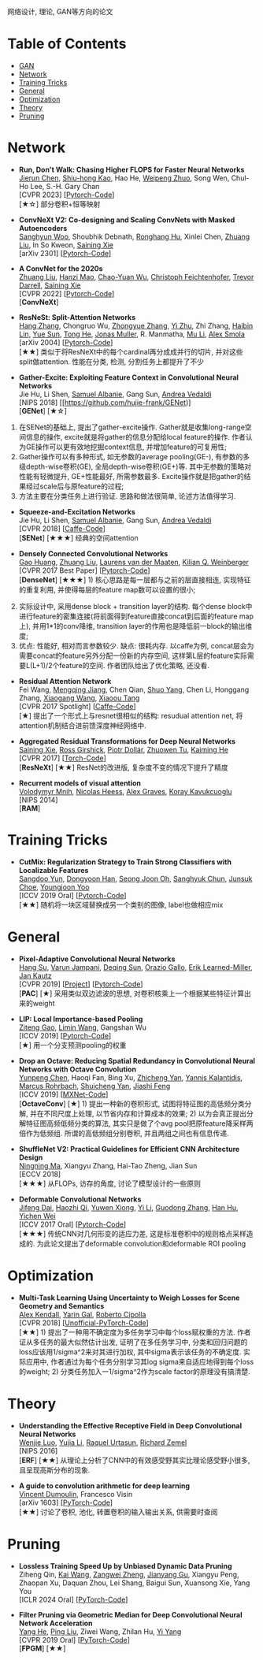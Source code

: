 网络设计, 理论, GAN等方向的论文

# Table of Contents
- <a href='GAN.md'> GAN </a>
- [Network](#network)
- [Training Tricks](#training-tricks)
- [General](#general)
- [Optimization](#optimization)
- [Theory](#theory)
- [Pruning](#pruning)
  
# Network
- **Run, Don't Walk: Chasing Higher FLOPS for Faster Neural Networks** <Br>
[Jierun Chen](https://jierunchen.github.io/), [Shiu-hong Kao](https://cse.hkust.edu.hk/~skao/), Hao He, [Weipeng Zhuo](https://stevezhuo.github.io/), Song Wen, Chul-Ho Lee, S.-H. Gary Chan <Br>
[CVPR 2023] [[Pytorch-Code](https://github.com/JierunChen/FasterNet)] <Br>
[★☆] 部分卷积+恒等映射

- **ConvNeXt V2: Co-designing and Scaling ConvNets with Masked Autoencoders** <Br>
[Sanghyun Woo](https://sites.google.com/view/sanghyunwoo/), Shoubhik Debnath, [Ronghang Hu](https://ronghanghu.com/), Xinlei Chen, [Zhuang Liu](https://liuzhuang13.github.io/), In So Kweon,  [Saining Xie](https://www.sainingxie.com/) <Br>
[arXiv 2301] [[Pytorch-Code](https://github.com/facebookresearch/ConvNeXt-v2)] <Br>

- **A ConvNet for the 2020s** <Br>
[Zhuang Liu](https://liuzhuang13.github.io/), [Hanzi Mao](https://hanzimao.me/), [Chao-Yuan Wu](https://chaoyuan.org/), [Christoph Feichtenhofer](https://feichtenhofer.github.io/), [Trevor Darrell](https://people.eecs.berkeley.edu/~trevor/), [Saining Xie](https://www.sainingxie.com/) <Br>
[CVPR 2022] [[Pytorch-Code](https://github.com/facebookresearch/ConvNeXt)] <Br>
[**ConvNeXt**]

- **ResNeSt: Split-Attention Networks** <Br>
[Hang Zhang](https://hangzhang.org/), Chongruo Wu, [Zhongyue Zhang](http://zhongyuezhang.com/), [Yi Zhu](https://sites.google.com/view/yizhu/home), Zhi Zhang, [Haibin Lin](https://sites.google.com/view/haibinlin/), [Yue Sun](https://aptsunny.github.io/), [Tong He](https://hetong007.github.io/), [Jonas Muller](https://people.csail.mit.edu/jonasmueller/), R. Manmatha, [Mu Li](https://www.cs.cmu.edu/~muli/), [Alex Smola](http://alex.smola.org/) <Br>
[arXiv 2004] [[Pytorch-Code](https://github.com/zhanghang1989/ResNeSt)] <Br>
[★★] 类似于将ResNeXt中的每个cardinal再分成成并行的切片, 并对这些split做attention. 性能在分类, 检测, 分割任务上都提升了不少

- **Gather-Excite: Exploiting Feature Context in Convolutional Neural Networks** <Br>
Jie Hu, Li Shen, [Samuel Albanie](http://www.robots.ox.ac.uk/~albanie/), Gang Sun, [Andrea Vedaldi](http://www.robots.ox.ac.uk/~vedaldi/) <Br>
[NIPS 2018] [[https://github.com/hujie-frank/GENet)] <Br>
[**GENet**] [★☆] <Br>
1) 在SENet的基础上, 提出了gather-excite操作. Gather就是收集long-range空间信息的操作, excite就是将gather的信息分配给local feature的操作. 作者认为GE操作可以更有效地挖掘context信息, 并增加feature的可复用性; 
2) Gather操作可以有多种形式, 如无参数的average pooling(GE-), 有参数的多级depth-wise卷积(GE), 全局depth-wise卷积(GE+)等. 其中无参数的策略对性能有轻微提升, GE+性能最好, 所需参数最多. Excite操作就是把gather的结果经过scale后与原feature的过程; 
3) 方法主要在分类任务上进行验证. 思路和做法很简单, 论述方法值得学习. <Br>

- **Squeeze-and-Excitation Networks** <Br>
Jie Hu, Li Shen, [Samuel Albanie](http://www.robots.ox.ac.uk/~albanie/), Gang Sun, [Andrea Vedaldi](http://www.robots.ox.ac.uk/~vedaldi/) <Br>
[CVPR 2018] [[Caffe-Code](https://github.com/hujie-frank/SENet)] <Br>
[**SENet**] [★★★] 经典的空间attention

- **Densely Connected Convolutional Networks** <Br>
[Gao Huang](http://www.cs.cornell.edu/~gaohuang/), [Zhuang Liu](https://liuzhuang13.github.io/), [Laurens van der Maaten](https://lvdmaaten.github.io/), [Kilian Q. Weinberger](http://www.cs.cornell.edu/~kilian/) <Br>
[CVPR 2017 Best Paper] [[Pytorch-Code](https://github.com/liuzhuang13/DenseNet)] <Br>
[**DenseNet**] [★★★] 1) 核心思路是每一层都与之前的层直接相连, 实现特征的重复利用, 并使得每层的feature map数可以设置的很小; 
2) 实际设计中, 采用dense block + transition layer的结构. 每个dense block中进行feature的密集连接(将前面得到feature直接concat到后面的feature map上), 并用1*1的conv降维, transition layer的作用也是降低前一block的输出维度; 
3) 优点: 性能好, 相对而言参数较少. 缺点: 很耗内存. 以caffe为例, concat层会为需要concat的feature另外分配一份新的内存空间, 这样第L层的feature实际需要L(L+1)/2个feature的空间. 作者团队给出了优化策略, 还没看. <Br>

- **Residual Attention Network** <Br>
Fei Wang, [Mengqing Jiang](https://github.com/Jmq14), Chen Qian, [Shuo Yang](http://shuoyang1213.me/), Chen Li, Honggang Zhang, [Xiaogang Wang](http://www.ee.cuhk.edu.hk/~xgwang/), [Xiaoou Tang](https://www.ie.cuhk.edu.hk/people/xotang.shtml) <Br>
[CVPR 2017 Spotlight] [[Caffe-Code](https://github.com/fwang91/residual-attention-network)] <Br>
[★] 提出了一个形式上与resnet很相似的结构: resudual attention net, 将attention机制结合进前馈深度神经网络中.

- **Aggregated Residual Transformations for Deep Neural Networks** <Br>
[Saining Xie](http://vcl.ucsd.edu/~sxie/), [Ross Girshick](http://www.rossgirshick.info/), [Piotr Dollár](https://pdollar.github.io/), [Zhuowen Tu](http://pages.ucsd.edu/~ztu/), [Kaiming He](http://kaiminghe.com/)  <Br>
[CVPR 2017] [[Torch-Code](https://github.com/facebookresearch/ResNeXt)] <Br>
[**ResNeXt**] [★★] ResNet的改进版, 复杂度不变的情况下提升了精度

- **Recurrent models of visual attention** <Br>
[Volodymyr Mnih](https://www.cs.toronto.edu/~vmnih/), [Nicolas Heess](http://homepages.inf.ed.ac.uk/s0677090/), [Alex Graves](https://www.cs.toronto.edu/~graves/), [Koray Kavukcuoglu](http://koray.kavukcuoglu.org/) <Br>
[NIPS 2014] <Br>
[**RAM**]




# Training Tricks	
- **CutMix: Regularization Strategy to Train Strong Classifiers with Localizable Features** <Br>
[Sangdoo Yun](https://sangdooyun.github.io/), [Dongyoon Han](https://sites.google.com/site/dyhan0920/), [Seong Joon Oh](https://coallaoh.github.io//), [Sanghyuk Chun](https://sanghyukchun.github.io/home/), [Junsuk Choe](https://sites.google.com/site/junsukchoe/), [Youngjoon Yoo](https://yjyoo3312.github.io/) <Br>
[ICCV 2019 Oral] [[Pytorch-Code](https://github.com/clovaai/CutMix-PyTorch)] <Br>
[★★] 随机将一块区域替换成另一个类别的图像, label也做相应mix


# General
- **Pixel-Adaptive Convolutional Neural Networks** <Br>
[Hang Su](https://suhangpro.github.io/), [Varun Jampani](https://varunjampani.github.io/), [Deqing Sun](https://deqings.github.io/), [Orazio Gallo](https://research.nvidia.com/person/orazio-gallo), [Erik Learned-Miller](https://people.cs.umass.edu/~elm/), [Jan Kautz](https://jankautz.com/) <Br>
[CVPR 2019] [[Project](https://suhangpro.github.io/pac/)] [[Pytorch-Code](https://github.com/NVlabs/pacnet)] <Br>
[**PAC**] [★] 采用类似双边滤波的思想, 对卷积核乘上一个根据某些特征计算出来的weight

- **LIP: Local Importance-based Pooling** <Br>
[Ziteng Gao](https://sebgao.github.io/), [Limin Wang](http://wanglimin.github.io/), Gangshan Wu <Br>
[ICCV 2019] [[Pytorch-Code](https://github.com/sebgao/LIP)] <Br>
[★]  用一个分支预测pooling的权重


- **Drop an Octave: Reducing Spatial Redundancy in Convolutional Neural Networks with Octave Convolution** <Br>
[Yunpeng Chen](https://cypw.github.io/), Haoqi Fan, Bing Xu, [Zhicheng Yan](https://sites.google.com/view/zhicheng-yan), [Yannis Kalantidis](http://www.skamalas.com/), [Marcus Rohrbach](http://rohrbach.vision/), [Shuicheng Yan](https://www.ece.nus.edu.sg/stfpage/eleyans/), [Jiashi Feng](https://sites.google.com/site/jshfeng/) <Br>
[ICCV 2019] [[MXNet-Code](https://github.com/facebookresearch/OctConv)] <Br>
[**OctaveConv**] [★]   1) 提出一种新的卷积形式, 试图将特征图的高低频分类分解, 并在不同尺度上处理, 以节省内存和计算成本的效果;
  2) 以为会真正提出分解特征图高频低频分类的算法, 其实只是做了个avg pool把原feature降采样两倍作为低频组. 所谓的高低频组分别卷积, 并且两组之间也有信息传递.

- **ShuffleNet V2: Practical Guidelines for Efficient CNN Architecture Design** <Br>
[Ningning Ma](https://nmaac.github.io/home/), Xiangyu Zhang, Hai-Tao Zheng, Jian Sun <Br>
[ECCV 2018]  <Br>
[★★★] 从FLOPs, 访存的角度, 讨论了模型设计的一些原则

- **Deformable Convolutional Networks** <Br>
[Jifeng Dai](http://www.jifengdai.org/), [Haozhi Qi](http://haozhi.io/), [Yuwen Xiong](http://www.cs.toronto.edu/~yuwen/), [Yi Li](https://liyi14.github.io/), [Guodong Zhang](http://www.cs.toronto.edu/~gdzhang/), [Han Hu](https://sites.google.com/site/hanhushomepage/), [Yichen Wei](https://www.microsoft.com/en-us/research/people/yichenw/) <Br>
[ICCV 2017 Oral] [[Pytorch-Code](https://github.com/msracver/Deformable-ConvNets)] <Br>
[★★★]  传统CNN对几何形变的适应力差, 这是标准卷积中的规则格点采样造成的. 为此论文提出了deformable convolution和deformable ROI pooling



# Optimization
- **Multi-Task Learning Using Uncertainty to Weigh Losses for Scene Geometry and Semantics** <Br>
[Alex Kendall](https://alexgkendall.com/), [Yarin Gal](http://www.cs.ox.ac.uk/people/yarin.gal/website/), [Roberto Cipolla](https://mi.eng.cam.ac.uk/~cipolla/) <Br>
[CVPR 2018] [[Unofficial-PyTorch-Code](https://github.com/ranandalon/mtl)] <Br>
[★★] 1) 提出了一种用不确定度为多任务学习中每个loss赋权重的方法. 作者证从多任务的最大似然估计出发, 证明了在多任务学习中, 分类和回归问题的loss应该用1/sigma^2来对其进行加权, 其中sigma表示该任务的不确定度. 实际应用中, 作者通过为每个任务分别学习其log sigma来自适应地得到每个loss的weight; 2) 分类任务加入一1/sigma^2作为scale factor的原理没有搞清楚. <Br>
	


# Theory
- **Understanding the Effective Receptive Field in Deep Convolutional Neural Networks** <Br>
[Wenjie Luo](http://www.cs.toronto.edu/~wenjie/), [Yujia Li](http://www.cs.toronto.edu/~yujiali/), [Raquel Urtasun](http://www.cs.toronto.edu/~urtasun/), [Richard Zemel](http://www.cs.toronto.edu/~zemel/inquiry/home.php) <Br>
[NIPS 2016] <Br>
[**ERF**] [★★] 从理论上分析了CNN中的有效感受野其实比理论感受野小很多, 且呈现高斯分布的现象.
	
- **A guide to convolution arithmetic for deep learning** <Br>
[Vincent Dumoulin](https://vdumoulin.github.io/), Francesco Visin  <Br>
[arXiv 1603] [[PyTorch-Code](https://github.com/vdumoulin/conv_arithmetic)] <Br>
[★★] 讨论了卷积, 池化, 转置卷积的输入输出关系, 供需要时查阅
	
	

# Pruning
- **Lossless Training Speed Up by Unbiased Dynamic Data Pruning** <Br>
Ziheng Qin, [Kai Wang](https://kaiwang960112.github.io/), [Zangwei Zheng](https://zhengzangw.github.io/), [Jianyang Gu](https://vimar-gu.github.io/), Xiangyu Peng, Zhaopan Xu, Daquan Zhou, Lei Shang, Baigui Sun, Xuansong Xie, Yang You <Br>
[ICLR 2024 Oral] [[PyTorch-Code](https://github.com/NUS-HPC-AI-Lab/InfoBatch)] <Br>

- **Filter Pruning via Geometric Median for Deep Convolutional Neural Network Acceleration** <Br>
[Yang He](https://he-y.github.io/), [Ping Liu](https://sites.google.com/site/pingliu264/), Ziwei Wang, Zhilan Hu, [Yi Yang](https://www.uts.edu.au/staff/yi.yang) <Br>
[CVPR 2019 Oral] [[PyTorch-Code](https://github.com/he-y/filter-pruning-geometric-median)] <Br>
[**FPGM**] [★★]

